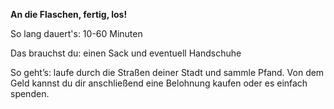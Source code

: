 **An die Flaschen, fertig, los!**

So lang dauert's: 10-60 Minuten

Das brauchst du: einen Sack und eventuell Handschuhe

So geht’s: laufe durch die Straßen deiner Stadt und sammle Pfand. Von dem Geld kannst du dir anschließend eine Belohnung kaufen oder es einfach spenden.


